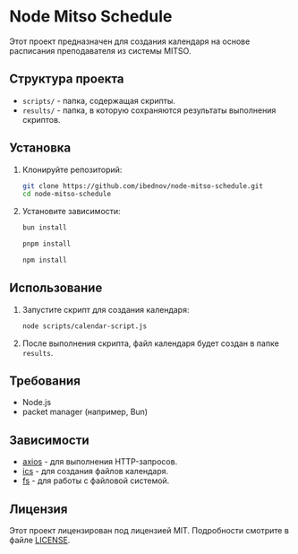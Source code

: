 # Node Mitso Schedule

Этот проект предназначен для создания календаря на основе расписания преподавателя из системы MITSO.

## Структура проекта

- `scripts/` - папка, содержащая скрипты.
- `results/` - папка, в которую сохраняются результаты выполнения скриптов.

## Установка

1. Клонируйте репозиторий:

    ```bash
    git clone https://github.com/ibednov/node-mitso-schedule.git
    cd node-mitso-schedule
    ```

2. Установите зависимости:

    ```bash
    bun install
    ```

    ```bash
    pnpm install
    ```

    ```bash
    npm install
    ```

## Использование

1. Запустите скрипт для создания календаря:

    ```bash
    node scripts/calendar-script.js
    ```

2. После выполнения скрипта, файл календаря будет создан в папке `results`.


## Требования

- Node.js
- packet manager (например, Bun)

## Зависимости

- [axios](https://www.npmjs.com/package/axios) - для выполнения HTTP-запросов.
- [ics](https://www.npmjs.com/package/ics) - для создания файлов календаря.
- [fs](https://nodejs.org/api/fs.html) - для работы с файловой системой.

## Лицензия

Этот проект лицензирован под лицензией MIT. Подробности смотрите в файле [LICENSE](LICENSE).
